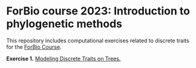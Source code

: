 # ForBio course 2023: Introduction to phylogenetic methods
 
This repository includes computational exercises related to discrete traits for the [ForBio Course](https://www.forbio.uio.no/events/courses/2023/Bergen_Phylogenetics_2023.html).

**Exercise 1.** [Modeling Discrete Traits on Trees.](https://github.com/sergeitarasov/ForBio-Course/wiki/Modeling-Discrete-Traits-on-Trees)

